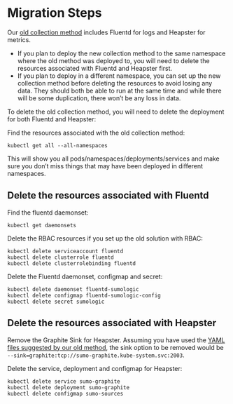 # Migration Steps

Our [old collection method](https://github.com/SumoLogic/fluentd-kubernetes-sumologic)
includes Fluentd for logs and Heapster for metrics.

* If you plan to deploy the new collection method to the same namespace where
  the old method was deployed to, you will need to delete the resources
  associated with Fluentd and Heapster first.
* If you plan to deploy in a different namespace, you can set up the new
  collection method before deleting the resources to avoid losing any data.
  They should both be able to run at the same time and while there will be some duplication,
  there won’t be any loss in data.

To delete the old collection method, you will need to delete the deployment for both Fluentd and Heapster:

Find the resources associated with the old collection method:

```
kubectl get all --all-namespaces
```

This will show you all pods/namespaces/deployments/services and make sure you don’t miss
things that may have been deployed in different namespaces.

## Delete the resources associated with Fluentd

Find the fluentd daemonset:

```
kubectl get daemonsets
```

Delete the RBAC resources if you set up the old solution with RBAC:

```
kubectl delete serviceaccount fluentd
kubectl delete clusterrole fluentd
kubectl delete clusterrolebinding fluentd
```

Delete the Fluentd daemonset, configmap and secret:

```
kubectl delete daemonset fluentd-sumologic
kubectl delete configmap fluentd-sumologic-config
kubectl delete secret sumologic
```

## Delete the resources associated with Heapster

Remove the Graphite Sink for Heapster.
Assuming you have used the
[YAML files suggested by our old method](https://github.com/SumoLogic/fluentd-kubernetes-sumologic#step-4-set-up-heapster-for-metric-collection),
the sink option to be removed would be `--sink=graphite:tcp://sumo-graphite.kube-system.svc:2003`.

Delete the service, deployment and configmap for Heapster:

```
kubectl delete service sumo-graphite
kubectl delete deployment sumo-graphite
kubectl delete configmap sumo-sources
```
